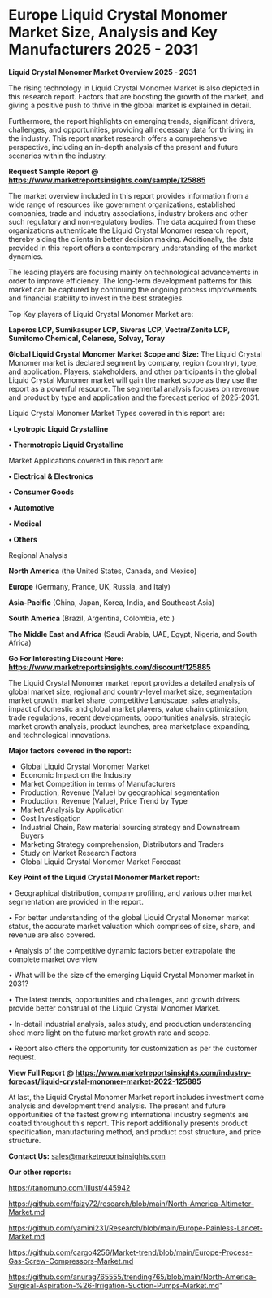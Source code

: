 # Europe Liquid Crystal Monomer Market Size, Analysis and Key Manufacturers 2025 - 2031

<Strong> Liquid Crystal Monomer Market Overview 2025 - 2031</strong>

The rising technology in Liquid Crystal Monomer Market is also depicted in this research report. Factors that are boosting the growth of the market, and giving a positive push to thrive in the global market is explained in detail.

Furthermore, the report highlights on emerging trends, significant drivers, challenges, and opportunities, providing all necessary data for thriving in the industry. This report market research offers a comprehensive perspective, including an in-depth analysis of the present and future scenarios within the industry.

<strong>Request Sample Report @ <a href=https://www.marketreportsinsights.com/sample/125885>https://www.marketreportsinsights.com/sample/125885</a></strong>

The market overview included in this report provides information from a wide range of resources like government organizations, established companies, trade and industry associations, industry brokers and other such regulatory and non-regulatory bodies. The data acquired from these organizations authenticate the Liquid Crystal Monomer research report, thereby aiding the clients in better decision making. Additionally, the data provided in this report offers a contemporary understanding of the market dynamics.

The leading players are focusing mainly on technological advancements in order to improve efficiency. The long-term development patterns for this market can be captured by continuing the ongoing process improvements and financial stability to invest in the best strategies.

Top Key players of Liquid Crystal Monomer Market are:

<strong>Laperos LCP, Sumikasuper LCP, Siveras LCP, Vectra/Zenite LCP, Sumitomo Chemical, Celanese, Solvay, Toray</strong>

<strong><b>Global Liquid Crystal Monomer Market Scope and Size:</b></strong>
The Liquid Crystal Monomer market is declared segment by company, region (country), type, and application. Players, stakeholders, and other participants in the global Liquid Crystal Monomer market will gain the market scope as they use the report as a powerful resource. The segmental analysis focuses on revenue and product by type and application and the forecast period of 2025-2031.

Liquid Crystal Monomer Market Types covered in this report are:

<strong>• Lyotropic Liquid Crystalline

• Thermotropic Liquid Crystalline</strong>

Market Applications covered in this report are:

<strong>• Electrical & Electronics

• Consumer Goods

• Automotive

• Medical

• Others</strong> 

Regional Analysis

<strong>North America</strong> (the United States, Canada, and Mexico)

<strong>Europe</strong> (Germany, France, UK, Russia, and Italy)

<strong>Asia-Pacific</strong> (China, Japan, Korea, India, and Southeast Asia)

<strong>South America</strong> (Brazil, Argentina, Colombia, etc.)

<strong>The Middle East and Africa</strong> (Saudi Arabia, UAE, Egypt, Nigeria, and South Africa)

<strong>Go For Interesting Discount Here: <a href=https://www.marketreportsinsights.com/discount/125885>https://www.marketreportsinsights.com/discount/125885</a></strong>

The Liquid Crystal Monomer market report provides a detailed analysis of global market size, regional and country-level market size, segmentation market growth, market share, competitive Landscape, sales analysis, impact of domestic and global market players, value chain optimization, trade regulations, recent developments, opportunities analysis, strategic market growth analysis, product launches, area marketplace expanding, and technological innovations.

<strong><b>Major factors covered in the report:</b></strong>
<ul>
  <li>Global Liquid Crystal Monomer Market </li>
  <li>Economic Impact on the Industry</li>
  <li>Market Competition in terms of Manufacturers</li>
  <li>Production, Revenue (Value) by geographical segmentation</li>
  <li>Production, Revenue (Value), Price Trend by Type</li>
  <li>Market Analysis by Application</li>
  <li>Cost Investigation</li>
  <li>Industrial Chain, Raw material sourcing strategy and Downstream Buyers</li>
  <li>Marketing Strategy comprehension, Distributors and Traders</li>
  <li>Study on Market Research Factors</li>
  <li>Global Liquid Crystal Monomer Market Forecast</li>
</ul>

<strong><b>Key Point of the Liquid Crystal Monomer Market report:</b></strong>

• Geographical distribution, company profiling, and various other market segmentation are provided in the report.

• For better understanding of the global Liquid Crystal Monomer market status, the accurate market valuation which comprises of size, share, and revenue are also covered.

• Analysis of the competitive dynamic factors better extrapolate the complete market overview

• What will be the size of the emerging Liquid Crystal Monomer market in 2031?

• The latest trends, opportunities and challenges, and growth drivers provide better construal of the Liquid Crystal Monomer Market.

• In-detail industrial analysis, sales study, and production understanding shed more light on the future market growth rate and scope.

• Report also offers the opportunity for customization as per the customer request.

<strong><b>View Full Report @ <a href=https://www.marketreportsinsights.com/industry-forecast/liquid-crystal-monomer-market-2022-125885>https://www.marketreportsinsights.com/industry-forecast/liquid-crystal-monomer-market-2022-125885</a></b></strong>


At last, the Liquid Crystal Monomer Market report includes investment come analysis and development trend analysis. The present and future opportunities of the fastest growing international industry segments are coated throughout this report. This report additionally presents product specification, manufacturing method, and product cost structure, and price structure.

<strong>Contact Us:</strong>
sales@marketreportsinsights.com

<strong>Our other reports:</strong>

<a href=https://tanomuno.com/illust/445942>https://tanomuno.com/illust/445942</a>

<a href=https://github.com/faizy72/research/blob/main/North-America-Altimeter-Market.md>https://github.com/faizy72/research/blob/main/North-America-Altimeter-Market.md</a>

<a href=https://github.com/yamini231/Research/blob/main/Europe-Painless-Lancet-Market.md>https://github.com/yamini231/Research/blob/main/Europe-Painless-Lancet-Market.md</a>

<a href=https://github.com/cargo4256/Market-trend/blob/main/Europe-Process-Gas-Screw-Compressors-Market.md>https://github.com/cargo4256/Market-trend/blob/main/Europe-Process-Gas-Screw-Compressors-Market.md</a>

<a href=https://github.com/anurag765555/trending765/blob/main/North-America-Surgical-Aspiration-%26-Irrigation-Suction-Pumps-Market.md>https://github.com/anurag765555/trending765/blob/main/North-America-Surgical-Aspiration-%26-Irrigation-Suction-Pumps-Market.md</a>"
